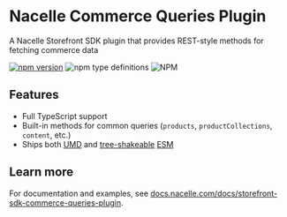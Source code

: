# Nacelle Commerce Queries Plugin

A Nacelle Storefront SDK plugin that provides REST-style methods for fetching commerce data

[![npm version](https://img.shields.io/npm/v/@nacelle/commerce-queries-plugin?style=for-the-badge)](https://npmjs.org/package/@nacelle/commerce-queries-plugin) ![npm type definitions](https://img.shields.io/npm/types/@nacelle/commerce-queries-plugin?style=for-the-badge) ![NPM](https://img.shields.io/npm/l/@nacelle/commerce-queries-plugin?style=for-the-badge)

## Features

- Full TypeScript support
- Built-in methods for common queries (`products`, `productCollections`, `content`, etc.)
- Ships both [UMD](https://github.com/umdjs/umd) and [tree-shakeable](https://developer.mozilla.org/en-US/docs/Glossary/Tree_shaking) [ESM](https://developer.mozilla.org/en-US/docs/Web/JavaScript/Guide/Modules)

## Learn more

For documentation and examples, see [docs.nacelle.com/docs/storefront-sdk-commerce-queries-plugin](https://docs.nacelle.com/docs/storefront-sdk-commerce-queries-plugin).
